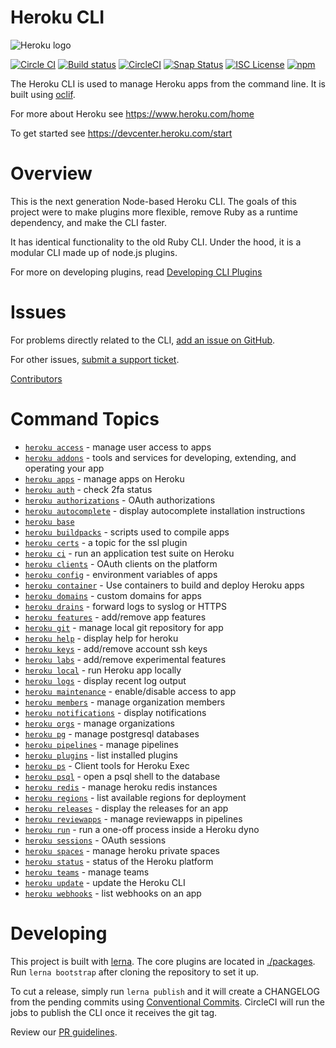 Heroku CLI
==========

![Heroku logo](https://d4yt8xl9b7in.cloudfront.net/assets/home/logotype-heroku.png)

[![Circle CI](https://circleci.com/gh/heroku/cli/tree/master.svg?style=svg)](https://circleci.com/gh/heroku/cli/tree/master)
[![Build status](https://ci.appveyor.com/api/projects/status/ouee3b9d7jwkjcr1/branch/master?svg=true)](https://ci.appveyor.com/project/Heroku/cli/branch/master)
[![CircleCI](https://circleci.com/gh/heroku/cli-macos-installer/tree/master.svg?style=svg&circle-token=90b3b4392dc1668e97108edabdfc2c6baddc3a17)](https://circleci.com/gh/heroku/cli-macos-installer/tree/master)
[![Snap Status](https://build.snapcraft.io/badge/heroku/cli.svg)](https://build.snapcraft.io/user/heroku/cli)
[![ISC License](https://img.shields.io/github/license/heroku/cli.svg)](https://github.com/heroku/cli/blob/master/LICENSE)
[![npm](https://img.shields.io/npm/v/heroku.svg)](https://www.npmjs.com/package/heroku)

The Heroku CLI is used to manage Heroku apps from the command line. It is built using [oclif](https://oclif.io).

For more about Heroku see <https://www.heroku.com/home>

To get started see <https://devcenter.heroku.com/start>

Overview
========

This is the next generation Node-based Heroku CLI.  The goals of this project were to make plugins more flexible, remove Ruby as a runtime dependency, and make the CLI faster.

It has identical functionality to the old Ruby CLI. Under the hood, it is a modular CLI made up of node.js plugins.

For more on developing plugins, read [Developing CLI Plugins](https://devcenter.heroku.com/articles/developing-cli-plugins)

Issues
======

For problems directly related to the CLI, [add an issue on GitHub](https://github.com/heroku/cli/issues/new).

For other issues, [submit a support ticket](https://help.heroku.com/).

[Contributors](https://github.com/heroku/cli/contributors)

<!-- commands -->
# Command Topics

* [`heroku access`](docs/access.md) - manage user access to apps
* [`heroku addons`](docs/addons.md) - tools and services for developing, extending, and operating your app
* [`heroku apps`](docs/apps.md) - manage apps on Heroku
* [`heroku auth`](docs/auth.md) - check 2fa status
* [`heroku authorizations`](docs/authorizations.md) - OAuth authorizations
* [`heroku autocomplete`](docs/autocomplete.md) - display autocomplete installation instructions
* [`heroku base`](docs/base.md)
* [`heroku buildpacks`](docs/buildpacks.md) - scripts used to compile apps
* [`heroku certs`](docs/certs.md) - a topic for the ssl plugin
* [`heroku ci`](docs/ci.md) - run an application test suite on Heroku
* [`heroku clients`](docs/clients.md) - OAuth clients on the platform
* [`heroku config`](docs/config.md) - environment variables of apps
* [`heroku container`](docs/container.md) - Use containers to build and deploy Heroku apps
* [`heroku domains`](docs/domains.md) - custom domains for apps
* [`heroku drains`](docs/drains.md) - forward logs to syslog or HTTPS
* [`heroku features`](docs/features.md) - add/remove app features
* [`heroku git`](docs/git.md) - manage local git repository for app
* [`heroku help`](docs/help.md) - display help for heroku
* [`heroku keys`](docs/keys.md) - add/remove account ssh keys
* [`heroku labs`](docs/labs.md) - add/remove experimental features
* [`heroku local`](docs/local.md) - run Heroku app locally
* [`heroku logs`](docs/logs.md) - display recent log output
* [`heroku maintenance`](docs/maintenance.md) - enable/disable access to app
* [`heroku members`](docs/members.md) - manage organization members
* [`heroku notifications`](docs/notifications.md) - display notifications
* [`heroku orgs`](docs/orgs.md) - manage organizations
* [`heroku pg`](docs/pg.md) - manage postgresql databases
* [`heroku pipelines`](docs/pipelines.md) - manage pipelines
* [`heroku plugins`](docs/plugins.md) - list installed plugins
* [`heroku ps`](docs/ps.md) - Client tools for Heroku Exec
* [`heroku psql`](docs/psql.md) - open a psql shell to the database
* [`heroku redis`](docs/redis.md) - manage heroku redis instances
* [`heroku regions`](docs/regions.md) - list available regions for deployment
* [`heroku releases`](docs/releases.md) - display the releases for an app
* [`heroku reviewapps`](docs/reviewapps.md) - manage reviewapps in pipelines
* [`heroku run`](docs/run.md) - run a one-off process inside a Heroku dyno
* [`heroku sessions`](docs/sessions.md) - OAuth sessions
* [`heroku spaces`](docs/spaces.md) - manage heroku private spaces
* [`heroku status`](docs/status.md) - status of the Heroku platform
* [`heroku teams`](docs/teams.md) - manage teams
* [`heroku update`](docs/update.md) - update the Heroku CLI
* [`heroku webhooks`](docs/webhooks.md) - list webhooks on an app

<!-- commandsstop -->

Developing
==========

This project is built with [lerna](https://lerna.js.org/). The core plugins are located in [./packages](./packages). Run `lerna bootstrap` after cloning the repository to set it up.

To cut a release, simply run `lerna publish` and it will create a CHANGELOG from the pending commits using [Conventional Commits](http://conventionalcommits.org). CircleCI will run the jobs to publish the CLI once it receives the git tag.

Review our [PR guidelines](./.github/PULL_REQUEST_TEMPLATE.md).
